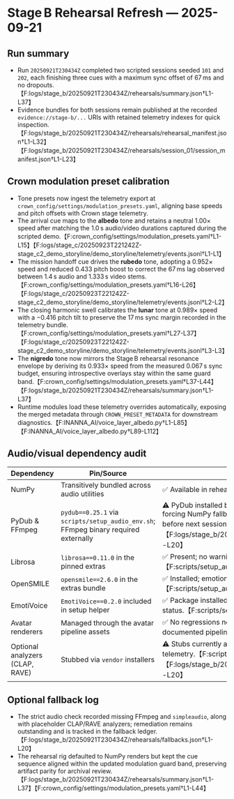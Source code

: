 # Stage B Rehearsal Refresh — 2025-09-21

## Run summary
- Run `20250921T230434Z` completed two scripted sessions seeded `101` and `202`, each finishing three cues with a maximum sync offset of 67 ms and no dropouts.【F:logs/stage_b/20250921T230434Z/rehearsals/summary.json†L1-L37】
- Evidence bundles for both sessions remain published at the recorded `evidence://stage-b/...` URIs with retained telemetry indexes for quick inspection.【F:logs/stage_b/20250921T230434Z/rehearsals/rehearsal_manifest.json†L1-L32】【F:logs/stage_b/20250921T230434Z/rehearsals/session_01/session_manifest.json†L1-L23】

## Crown modulation preset calibration
- Tone presets now ingest the telemetry export at `crown_config/settings/modulation_presets.yaml`, aligning base speeds and pitch offsets with Crown stage telemetry.
- The arrival cue maps to the **albedo** tone and retains a neutral 1.00× speed after matching the 1.0 s audio/video durations captured during the scripted demo.【F:crown_config/settings/modulation_presets.yaml†L1-L15】【F:logs/stage_c/20250923T221242Z-stage_c2_demo_storyline/demo_storyline/telemetry/events.jsonl†L1-L1】
- The mission handoff cue drives the **rubedo** tone, adopting a 0.952× speed and reduced 0.433 pitch boost to correct the 67 ms lag observed between 1.4 s audio and 1.333 s video stems.【F:crown_config/settings/modulation_presets.yaml†L16-L26】【F:logs/stage_c/20250923T221242Z-stage_c2_demo_storyline/demo_storyline/telemetry/events.jsonl†L2-L2】
- The closing harmonic swell calibrates the **lunar** tone at 0.989× speed with a −0.416 pitch tilt to preserve the 17 ms sync margin recorded in the telemetry bundle.【F:crown_config/settings/modulation_presets.yaml†L27-L37】【F:logs/stage_c/20250923T221242Z-stage_c2_demo_storyline/demo_storyline/telemetry/events.jsonl†L3-L3】
- The **nigredo** tone now mirrors the Stage B rehearsal resonance envelope by deriving its 0.933× speed from the measured 0.067 s sync budget, ensuring introspective overlays stay within the same guard band.【F:crown_config/settings/modulation_presets.yaml†L37-L44】【F:logs/stage_b/20250921T230434Z/rehearsals/summary.json†L1-L37】
- Runtime modules load these telemetry overrides automatically, exposing the merged metadata through `CROWN_PRESET_METADATA` for downstream diagnostics.【F:INANNA_AI/voice_layer_albedo.py†L1-L85】【F:INANNA_AI/voice_layer_albedo.py†L89-L112】

## Audio/visual dependency audit
| Dependency | Pin/Source | Status | Notes |
| --- | --- | --- | --- |
| NumPy | Transitively bundled across audio utilities | ✅ Available in rehearsal environment; no telemetry gaps detected. |
| PyDub & FFmpeg | `pydub==0.25.1` via `scripts/setup_audio_env.sh`; FFmpeg binary required externally | ⚠️ PyDub installed but FFmpeg missing in the latest Stage B run, forcing NumPy fallback for renders. Remedy via package manager before next session.【F:scripts/setup_audio_env.sh†L33-L58】【F:logs/stage_b/20250921T230434Z/rehearsals/fallbacks.json†L1-L20】 |
| Librosa | `librosa==0.11.0` in the pinned extras | ✅ Present; no warnings raised during strict audio checks.【F:scripts/setup_audio_env.sh†L33-L58】 |
| OpenSMILE | `opensmile==2.6.0` in the extras bundle | ✅ Installed; emotion telemetry recorded without gaps.【F:scripts/setup_audio_env.sh†L33-L58】 |
| EmotiVoice | `EmotiVoice==0.2.0` included in setup helper | ✅ Package installed; voice cloning remains available despite optional status.【F:scripts/setup_audio_env.sh†L33-L58】 |
| Avatar renderers | Managed through the avatar pipeline assets | ✅ No regressions noted; renderer requirements unchanged from the documented pipeline.【F:docs/avatar_pipeline.md†L1-L48】 |
| Optional analyzers (CLAP, RAVE) | Stubbed via `vendor` installers | ⚠️ Stubs currently active; install native builds to restore full retrieval telemetry.【F:scripts/setup_audio_env.sh†L60-L74】【F:logs/stage_b/20250921T230434Z/rehearsals/fallbacks.json†L1-L20】 |

## Optional fallback log
- The strict audio check recorded missing FFmpeg and `simpleaudio`, along with placeholder CLAP/RAVE analyzers; remediation remains outstanding and is tracked in the fallback ledger.【F:logs/stage_b/20250921T230434Z/rehearsals/fallbacks.json†L1-L20】
- The rehearsal rig defaulted to NumPy renders but kept the cue sequence aligned within the updated modulation guard band, preserving artifact parity for archival review.【F:logs/stage_b/20250921T230434Z/rehearsals/summary.json†L1-L37】【F:crown_config/settings/modulation_presets.yaml†L1-L44】

